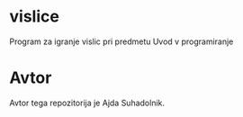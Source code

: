 # vislice
Program za igranje vislic pri predmetu Uvod v programiranje

# Avtor
Avtor tega repozitorija je Ajda Suhadolnik.
